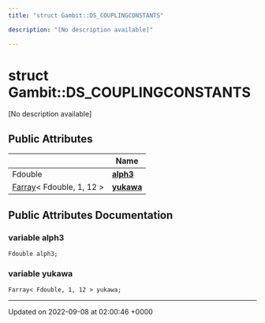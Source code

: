 ```yaml
---
title: "struct Gambit::DS_COUPLINGCONSTANTS"

description: "[No description available]"

---
```


# struct Gambit::DS_COUPLINGCONSTANTS



[No description available]

## Public Attributes

|                | Name           |
| -------------- | -------------- |
| Fdouble | **[alph3](/documentation/code/classes/structgambit_1_1ds__couplingconstants/#variable-gambitds-couplingconstants-alph3)**  |
| [Farray](/documentation/code/classes/classgambit_1_1farray/)< Fdouble, 1, 12 > | **[yukawa](/documentation/code/classes/structgambit_1_1ds__couplingconstants/#variable-gambitds-couplingconstants-yukawa)**  |

## Public Attributes Documentation

### variable alph3

```
Fdouble alph3;
```


### variable yukawa

```
Farray< Fdouble, 1, 12 > yukawa;
```


-------------------------------

Updated on 2022-09-08 at 02:00:46 +0000